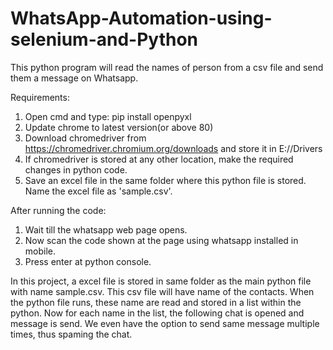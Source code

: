 # WhatsApp-Automation-using-selenium-and-Python
This python program will read the names of person from a csv file and send them a message on Whatsapp.

Requirements:
1. Open cmd and type: pip install openpyxl
2. Update chrome to latest version(or above 80)
3. Download chromedriver from https://chromedriver.chromium.org/downloads and store it in E://Drivers
4. If chromedriver is stored at any other location, make the required changes in python code.
5. Save an excel file in the same folder where this python file is stored. Name the excel file as 'sample.csv'. 


After running the code:
1. Wait till the whatsapp web page opens.
2. Now scan the code shown at the page using whatsapp installed in mobile.
3. Press enter at python console.

In this project, a excel file is stored in same folder as the main python file with name sample.csv.
This csv file will have name of the contacts.
When the python file runs, these name are read and stored in a list within the python.
Now for each name in the list, the following chat is opened and message is send.
We even have the option to send same message multiple times, thus spaming the chat.
